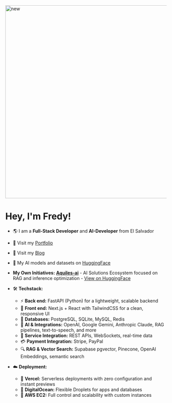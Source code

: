 
<img width="1280" height="600" alt="new" src="https://github.com/user-attachments/assets/b992611b-7b5e-46b2-b559-65db3d91a3f1" />


# Hey, I'm Fredy!

* 🌎 I am a **Full-Stack Developer** and **AI-Developer** from El Salvador
* 🔗 Visit my [Portfolio](https://fredy-rivera-dev-portafolio.vercel.app/)
* 📝 Visit my [Blog](https://fredy-rivera-dev-portafolio.vercel.app/blog)
* 🤗 My AI models and datasets on [HuggingFace](https://huggingface.co/Fredtt3)
*  **My Own Initiatives:** **[Aquiles-ai](https://github.com/Aquiles-ai)** - AI Solutions Ecosystem focused on RAG and inference optimization - [View on HuggingFace](https://huggingface.co/Aquiles-ai)
* 🛠️ **Techstack:**

  * ⚡ **Back end:** FastAPI (Python) for a lightweight, scalable backend
  * 🎨 **Front end:** Next.js + React with TailwindCSS for a clean, responsive UI
  * 💾 **Databases:** PostgreSQL, SQLite, MySQL, Redis
  * 🤖 **AI & Integrations:** OpenAI, Google Gemini, Anthropic Claude, RAG pipelines, text-to-speech, and more
  * 🔌 **Service Integration:** REST APIs, WebSockets, real-time data
  * 💳 **Payment Integration:** Stripe, PayPal
  * 🔍 **RAG & Vector Search:** Supabase pgvector, Pinecone, OpenAI Embeddings, semantic search
* ☁️ **Deployment:**

  * 🚀 **Vercel:** Serverless deployments with zero configuration and instant previews
  * 🐳 **DigitalOcean:** Flexible Droplets for apps and databases
  * 🔧 **AWS EC2:** Full control and scalability with custom instances
